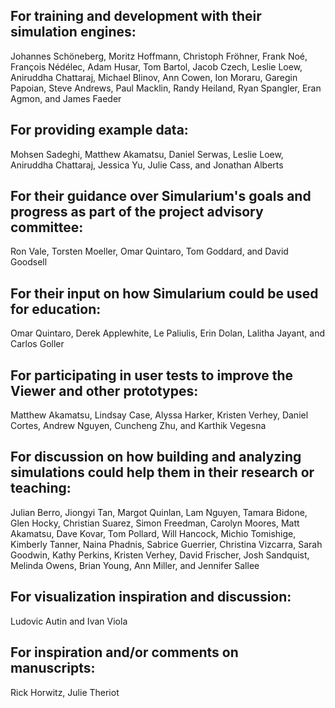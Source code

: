 ## For training and development with their simulation engines:
Johannes Schöneberg, Moritz Hoffmann, Christoph Fröhner, Frank Noé, François Nédélec, Adam Husar, Tom Bartol, Jacob Czech, Leslie Loew, Aniruddha Chattaraj, Michael Blinov, Ann Cowen, Ion Moraru, Garegin Papoian, Steve Andrews, Paul Macklin, Randy Heiland, Ryan Spangler, Eran Agmon, and James Faeder

## For providing example data:
Mohsen Sadeghi, Matthew Akamatsu, Daniel Serwas, Leslie Loew, Aniruddha Chattaraj, Jessica Yu, Julie Cass, and Jonathan Alberts

## For their guidance over Simularium's goals and progress as part of the project advisory committee:
Ron Vale, Torsten Moeller, Omar Quintaro, Tom Goddard, and David Goodsell

## For their input on how Simularium could be used for education:
Omar Quintaro, Derek Applewhite, Le Paliulis, Erin Dolan, Lalitha Jayant, and Carlos Goller

## For participating in user tests to improve the Viewer and other prototypes:
Matthew Akamatsu, Lindsay Case, Alyssa Harker, Kristen Verhey, Daniel Cortes, Andrew Nguyen, Cuncheng Zhu, and Karthik Vegesna

## For discussion on how building and analyzing simulations could help them in their research or teaching:
Julian Berro, Jiongyi Tan, Margot Quinlan, Lam Nguyen, Tamara Bidone, Glen Hocky, Christian Suarez, Simon Freedman, Carolyn Moores, Matt Akamatsu, Dave Kovar, Tom Pollard, Will Hancock, Michio Tomishige, Kimberly Tanner, Naina Phadnis, Sabrice Guerrier, Christina Vizcarra, Sarah Goodwin, Kathy Perkins, Kristen Verhey, David Frischer, Josh Sandquist, Melinda Owens, Brian Young, Ann Miller, and Jennifer Sallee 

## For visualization inspiration and discussion:
Ludovic Autin and Ivan Viola

## For inspiration and/or comments on manuscripts:
Rick Horwitz, Julie Theriot